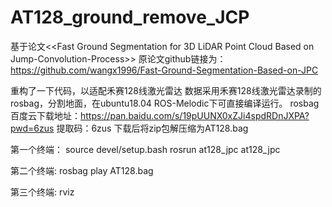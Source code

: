 # AT128_ground_remove_JCP
基于论文<<Fast Ground Segmentation for 3D LiDAR Point Cloud Based on Jump-Convolution-Process>>
原论文github链接为：https://github.com/wangx1996/Fast-Ground-Segmentation-Based-on-JPC

重构了一下代码，以适配禾赛128线激光雷达
数据采用禾赛128线激光雷达录制的rosbag，分割地面，在ubuntu18.04 ROS-Melodic下可直接编译运行。
rosbag百度云下载地址：https://pan.baidu.com/s/19pUUNX0xZJi4spdRDnJXPA?pwd=6zus   提取码：6zus
下载后将zip包解压缩为AT128.bag

第一个终端：
source devel/setup.bash
rosrun at128_jpc at128_jpc

第二个终端:
rosbag play AT128.bag

第三个终端:
rviz

